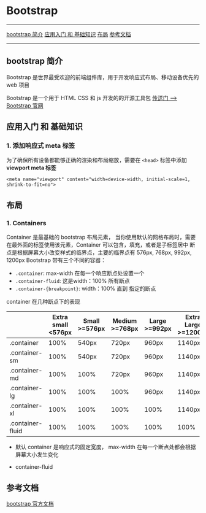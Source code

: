 # Bootstrap
*****
[bootstrap 简介](#bootstrap-简介)
[应用入门 和 基础知识](#应用入门-和-基础知识)
[布局](#布局)
[参考文档](#参考文档)
*****
## bootstrap 简介
Bootstrap 是世界最受欢迎的前端组件库，用于开发响应式布局、移动设备优先的 web 项目

Bootstrap 是一个用于 HTML CSS 和 js 开发的的开源工具包
[传送门 --> Bootstrap 官网](https://www.bootcss.com/)
## 应用入门 和 基础知识
### 1. 添加响应式 meta 标签
为了确保所有设备都能够正确的渲染和布局缩放，需要在 `<head>` 标签中添加 **viewport meta 标签**
```
<meta name="viewport" content="width=device-width, initial-scale=1, shrink-to-fit=no">
```

## 布局
### 1. Containers
Container 是最基础的 bootstrap 布局元素， 当你使用默认的网格布局时，需要在最外面的标签使用该元素，Container 可以包含，填充，或者是子标签居中
断点是根据屏幕大小改变样式的临界点，主要的临界点有 576px, 768px, 992px, 1200px
Bootstrap 带有三个不同的容器：
  * `.container`: max-width 在每一个响应断点处设置一个
  * `.container-fluid`: 这是width：100% 所有断点
  * `.container-{breakpoint}`: width：100% 直到 指定的断点
  
  container 在几种断点下的表现
  
|    |Extra small <576px|Small >=576px|Medium >=768px|Large >=992px|Extra Large >=1200px|
|----|------|-------|-------|--------|-------|
|.container|100%|540px|720px|960px|1140px|
|.container-sm|100%|540px|720px|960px|1140px|
|.container-md|100%|100%|720px|960px|1140px|
|.container-lg|100%|100%|100%|960px|1140px|
|.container-xl|100%|100%|100%|100%|1140px|
|.container-fluid|100%|100%|100%|100%|100%|

* 默认 container 是响应式的固定宽度， max-width 在每一个断点处都会根据屏幕大小发生变化

* container-fluid 
## 参考文档
[bootstrap 官方文档](https://v4.bootcss.com/docs/layout/overview/)

